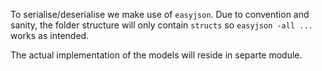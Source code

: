 To serialise/deserialise we make use of `easyjson`. Due to convention and sanity, the folder structure will only contain `structs` so `easyjson -all ...` works as intended. 

The actual implementation of the models will reside in separte module. 
